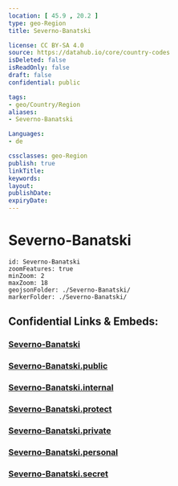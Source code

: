 ```yaml
---
location: [ 45.9 , 20.2 ] 
type: geo-Region
title: Severno-Banatski

license: CC BY-SA 4.0
source: https://datahub.io/core/country-codes
isDeleted: false
isReadOnly: false
draft: false
confidential: public

tags:
- geo/Country/Region
aliases:
- Severno-Banatski

Languages:
- de

cssclasses: geo-Region
publish: true
linkTitle: 
keywords: 
layout: 
publishDate: 
expiryDate: 
---
```


# Severno-Banatski

```leaflet
id: Severno-Banatski
zoomFeatures: true 
minZoom: 2 
maxZoom: 18
geojsonFolder: ./Severno-Banatski/
markerFolder: ./Severno-Banatski/
```


## Confidential Links & Embeds: 

### [Severno-Banatski](/_Standards/Earth/Continent/Europe/Europe~South/Serbia/districts~Serbia/Severno-Banatski.md) 

### [Severno-Banatski.public](/_public/Earth/Continent/Europe/Europe~South/Serbia/districts~Serbia/Severno-Banatski.public.md) 

### [Severno-Banatski.internal](/_internal/Earth/Continent/Europe/Europe~South/Serbia/districts~Serbia/Severno-Banatski.internal.md) 

### [Severno-Banatski.protect](/_protect/Earth/Continent/Europe/Europe~South/Serbia/districts~Serbia/Severno-Banatski.protect.md) 

### [Severno-Banatski.private](/_private/Earth/Continent/Europe/Europe~South/Serbia/districts~Serbia/Severno-Banatski.private.md) 

### [Severno-Banatski.personal](/_personal/Earth/Continent/Europe/Europe~South/Serbia/districts~Serbia/Severno-Banatski.personal.md) 

### [Severno-Banatski.secret](/_secret/Earth/Continent/Europe/Europe~South/Serbia/districts~Serbia/Severno-Banatski.secret.md)

